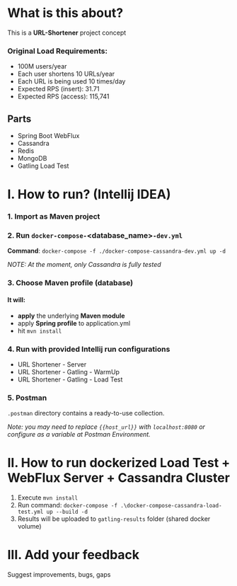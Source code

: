 # What is this about? 
This is a **URL-Shortener** project concept  

### Original Load Requirements:
- 100M users/year
- Each user shortens 10 URLs/year
- Each URL is being used 10 times/day
- Expected RPS (insert): 31.71 
- Expected RPS (access): 115,741


## Parts
- Spring Boot WebFlux
- Cassandra
- Redis
- MongoDB
- Gatling Load Test


# I. How to run? (Intellij IDEA)
### 1. Import as Maven project

### 2. Run `docker-compose-`<database_name>`-dev.yml`
**Command**: `docker-compose -f ./docker-compose-cassandra-dev.yml up -d`

*NOTE: At the moment, only Cassandra is fully tested*  

### 3. Choose Maven profile (database)
#### It will:
- **apply** the underlying **Maven module**
- apply **Spring profile** to application.yml
- hit `mvn install`

### 4. Run with provided Intellij run configurations
- URL Shortener - Server
- URL Shortener - Gatling - WarmUp
- URL Shortener - Gatling - Load Test

### 5. Postman
`.postman` directory contains a ready-to-use collection.

*Note: you may need to replace `{{host_url}}` with `localhost:8080` or configure as a variable at Postman Environment.*

# II. How to run dockerized Load Test + WebFlux Server + Cassandra Cluster 
1. Execute `mvn install`
2. Run command: `docker-compose -f .\docker-compose-cassandra-load-test.yml up --build -d`
3. Results will be uploaded to `gatling-results` folder (shared docker volume)


# III. Add your feedback
Suggest improvements, bugs, gaps

